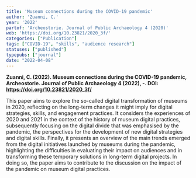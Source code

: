 ```yaml
---
title: 'Museum connections during the COVID-19 pandemic'
author: 'Zuanni, C.'
year: '2022'
partof: 'Archeostorie. Journal of Public Archaeology 4 (2020)'
web: 'https://doi.org/10.23821/2020_3f/'
categories: ["Publication"]
tags: ["COVID-19", "skills", "audience research"]
statuses: ["published"]
typepubs: ["journal"]
date: "2022-04-08"
---
```


**Zuanni, C. (2022). Museum connections during the COVID-19 pandemic, Archeostorie. Journal of Public Archaeology 4 (2022), -. DOI: https://doi.org/10.23821/2020_3f/**

This paper aims to explore the so-called digital transformation of museums in 2020, reflecting on the long-term changes it might imply for digital strategies, skills, and engagement practices. It considers the experiences of 2020 and 2021 in the context of the history of museum digital practices, subsequently focusing on the digital divide that was emphasised by the pandemic, the perspectives for the development of new digital strategies and digital skills. Finally, it presents an overview of the main trends emerged from the digital initiatives launched by museums during the pandemic, highlighting the difficulties in evaluating their impact on audiences and in transforming these temporary solutions in long-term digital projects. In doing so, the paper aims to contribute to the discussion on the impact of the pandemic on museum digital practices.